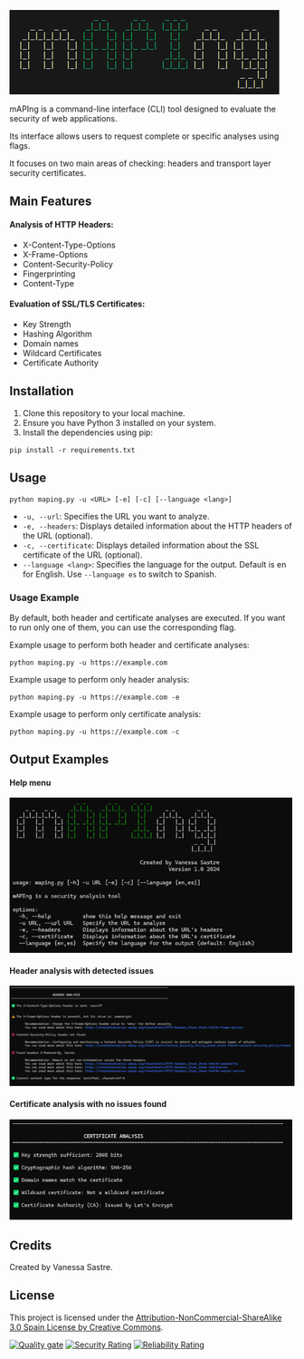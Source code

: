 <p>
  <img src="main\resources\maping_logo.png" alt="mAPIng Logo">
</p>

mAPIng is a command-line interface (CLI) tool designed to evaluate the security of web applications.

Its interface allows users to request complete or specific analyses using flags.

It focuses on two main areas of checking: headers and transport layer security certificates.

## Main Features

#### Analysis of HTTP Headers:

- X-Content-Type-Options
- X-Frame-Options
- Content-Security-Policy
- Fingerprinting
- Content-Type

#### Evaluation of SSL/TLS Certificates:

- Key Strength
- Hashing Algorithm
- Domain names
- Wildcard Certificates
- Certificate Authority

## Installation

1. Clone this repository to your local machine.
2. Ensure you have Python 3 installed on your system.
3. Install the dependencies using pip:

```
pip install -r requirements.txt
```

## Usage

```
python maping.py -u <URL> [-e] [-c] [--language <lang>]
```

- `-u, --url`: Specifies the URL you want to analyze.
- `-e, --headers`: Displays detailed information about the HTTP headers of the URL (optional).
- `-c, --certificate`: Displays detailed information about the SSL certificate of the URL (optional).
- `--language <lang>`: Specifies the language for the output. Default is en for English. Use `--language es` to switch to Spanish.


### Usage Example

By default, both header and certificate analyses are executed. If you want to run only one of them, you can use the corresponding flag.

Example usage to perform both header and certificate analyses:

```
python maping.py -u https://example.com
```

Example usage to perform only header analysis:

```
python maping.py -u https://example.com -e
```

Example usage to perform only certificate analysis:

```
python maping.py -u https://example.com -c
```

## Output Examples

#### Help menu

<img src="main/resources/maping_help.png" alt="mAPIng Help menu" width="500"/>

#### Header analysis with detected issues

<img src="main/resources/maping_headers_analysis.png" alt="mAPIng Headers analysis" width="800"/>

#### Certificate analysis with no issues found

<img src="main/resources/maping_certificate_analysis.png" alt="mAPIng Certificate analysis" width="500"/>

## Credits

Created by Vanessa Sastre.

## License

This project is licensed under the [Attribution-NonCommercial-ShareAlike 3.0 Spain License by Creative Commons](LICENSE).

[![Quality gate](https://sonarcloud.io/api/project_badges/quality_gate?project=vanessastre_maping-cli-security-tool)](https://sonarcloud.io/summary/new_code?id=vanessastre_maping-cli-security-tool)
[![Security Rating](https://sonarcloud.io/api/project_badges/measure?project=vanessastre_maping-cli-security-tool&metric=security_rating)](https://sonarcloud.io/summary/new_code?id=vanessastre_maping-cli-security-tool)
[![Reliability Rating](https://sonarcloud.io/api/project_badges/measure?project=vanessastre_maping-cli-security-tool&metric=reliability_rating)](https://sonarcloud.io/summary/new_code?id=vanessastre_maping-cli-security-tool)
